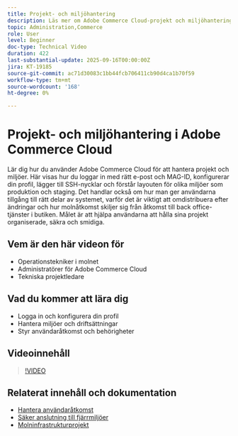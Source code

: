 ```yaml
---
title: Projekt- och miljöhantering
description: Läs mer om Adobe Commerce Cloud-projekt och miljöhanteringsgränssnittet
topic: Administration,Commerce
role: User
level: Beginner
doc-type: Technical Video
duration: 422
last-substantial-update: 2025-09-16T00:00:00Z
jira: KT-19185
source-git-commit: ac71d30083c1bb44fcb706411cb90d4ca1b70f59
workflow-type: tm+mt
source-wordcount: '168'
ht-degree: 0%

---
```



# Projekt- och miljöhantering i Adobe Commerce Cloud

Lär dig hur du använder Adobe Commerce Cloud för att hantera projekt och miljöer. Här visas hur du loggar in med rätt e-post och MAG-ID, konfigurerar din profil, lägger till SSH-nycklar och förstår layouten för olika miljöer som produktion och staging. Det handlar också om hur man ger användarna tillgång till rätt delar av systemet, varför det är viktigt att omdistribuera efter ändringar och hur molnåtkomst skiljer sig från åtkomst till back office-tjänster i butiken. Målet är att hjälpa användarna att hålla sina projekt organiserade, säkra och smidiga.

## Vem är den här videon för

* Operationstekniker i molnet
* Administratörer för Adobe Commerce Cloud
* Tekniska projektledare

## Vad du kommer att lära dig

* Logga in och konfigurera din profil
* Hantera miljöer och driftsättningar
* Styr användaråtkomst och behörigheter

## Videoinnehåll

>[!VIDEO](https://video.tv.adobe.com/v/3474960/?learn=on&enablevpops)

## Relaterat innehåll och dokumentation

* [Hantera användaråtkomst](https://experienceleague.adobe.com/en/docs/commerce-on-cloud/user-guide/project/user-access)
* [Säker anslutning till fjärrmiljöer](https://experienceleague.adobe.com/en/docs/commerce-on-cloud/user-guide/develop/secure-connections)
* [Molninfrastrukturprojekt](https://experienceleague.adobe.com/en/docs/commerce-on-cloud/user-guide/project/overview)
